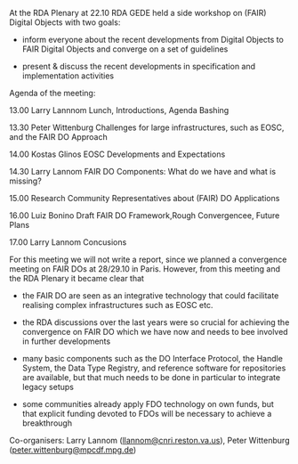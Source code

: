At the RDA Plenary at 22.10 RDA GEDE held a side workshop on (FAIR) Digital Objects with two goals:

- inform everyone about the recent developments from Digital Objects to FAIR Digital Objects and converge on a set of guidelines 
    
- present & discuss the recent developments in specification and implementation activities

Agenda of the meeting:

13.00   Larry Lannnom       Lunch, Introductions, Agenda Bashing

13.30   Peter Wittenburg    Challenges for large infrastructures, such as EOSC, and the FAIR DO Approach

14.00   Kostas Glinos       EOSC Developments and Expectations

14.30   Larry Lannom        FAIR DO Components: What do we have and what is missing?

15.00   Research Community Representatives about (FAIR) DO Applications
                            
16.00   Luiz Bonino         Draft FAIR DO Framework,Rough Convergencee, Future Plans

17.00   Larry Lannom        Concusions

For this meeting we will not write a report, since we planned a convergence meeting on FAIR DOs at 28/29.10 in Paris. 
However, from this meeting and the RDA Plenary it became clear that

- the FAIR DO are seen as an integrative technology that could facilitate realising complex infrastructures such as 
  EOSC etc.
    
- the RDA discussions over the last years were so crucial for achieving the convergence on FAIR DO which we have now and 
  needs to bee involved in further developments
    
- many basic components such as the DO Interface Protocol, the Handle System, the Data Type Registry, and reference 
  software for repositories are available, but that much needs to be done in particular to integrate legacy setups
      
- some communities already apply FDO technology on own funds, but that explicit funding devoted to FDOs will be necessary to achieve a breakthrough

Co-organisers: Larry Lannom (llannom@cnri.reston.va.us), Peter Wittenburg (peter.wittenburg@mpcdf.mpg.de)


